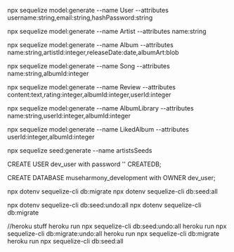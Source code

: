 npx sequelize model:generate --name User --attributes username:string,email:string,hashPassword:string

npx sequelize model:generate --name Artist --attributes name:string

npx sequelize model:generate --name Album --attributes name:string,artistId:integer,releaseDate:date,albumArt:blob

npx sequelize model:generate --name Song --attributes name:string,albumId:integer

npx sequelize model:generate --name Review --attributes content:text,rating:integer,albumId:integer,userId:integer

npx sequelize model:generate --name AlbumLibrary --attributes name:string,userId:integer,albumId:integer

npx sequelize model:generate --name LikedAlbum --attributes userId:integer,albumId:integer

npx sequelize seed:generate --name artistsSeeds

CREATE USER dev_user with password '' CREATEDB;

CREATE DATABASE museharmony_development with OWNER dev_user;

npx dotenv sequelize-cli db:migrate
npx dotenv sequelize-cli db:seed:all

npx dotenv sequelize-cli db:seed:undo:all
npx dotenv sequelize-cli db:migrate

//heroku stuff
heroku run npx sequelize-cli db:seed:undo:all
heroku run npx sequelize-cli db:migrate:undo:all
heroku run npx sequelize-cli db:migrate
heroku run npx sequelize-cli db:seed:all

